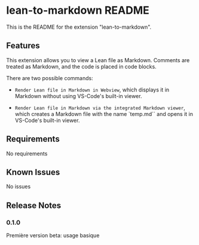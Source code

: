 # lean-to-markdown README

This is the README for the extension "lean-to-markdown".

## Features

This extension allows you to view a Lean file as Markdown. Comments are treated as Markdown, and the code is placed in code blocks.

There are two possible commands:

- `Render Lean file in Markdown in Webview`, which displays it in Markdown without using VS-Code's built-in viewer.

- `Render Lean file in Markdown via the integrated Markdown viewer`, which creates a Markdown file with the name `temp.md`` and opens it in VS-Code's built-in viewer.

## Requirements

No requirements

## Known Issues

No issues

## Release Notes

### 0.1.0

Première version beta: usage basique

